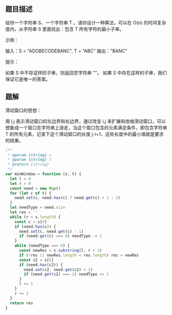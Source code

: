 ## 题目描述

给你一个字符串 S、一个字符串 T 。请你设计一种算法，可以在 O(n) 的时间复杂度内，从字符串 S 里面找出：包含 T 所有字符的最小子串。

示例：

输入：S = "ADOBECODEBANC", T = "ABC"
输出："BANC"

提示：

如果 S 中不存这样的子串，则返回空字符串 ""。
如果 S 中存在这样的子串，我们保证它是唯一的答案。

## 题解

滑动窗口的思想：

用 i,j 表示滑动窗口的左边界和右边界，通过改变 i,j 来扩展和收缩滑动窗口，可以想象成一个窗口在字符串上游走，当这个窗口包含的元素满足条件，即包含字符串 T 的所有元素，记录下这个滑动窗口的长度 j-i+1，这些长度中的最小值就是要求的结果。

```javascript
/**
 * @param {string} s
 * @param {string} t
 * @return {string}
 */
var minWindow = function (s, t) {
  let l = 0
  let r = 0
  const need = new Map()
  for (let c of t) {
    need.set(c, need.has(c) ? need.get(c) + 1 : 1)
  }
  let needType = need.size
  let res = ''
  while (r < s.length) {
    const c = s[r]
    if (need.has(c)) {
      need.set(c, need.get(c) - 1)
      if (need.get(c) === 0) needType -= 1
    }
    while (needType === 0) {
      const newRes = s.substring(l, r + 1)
      if (!res || newRes.length < res.length) res = newRes
      const c2 = s[l]
      if (need.has(c2)) {
        need.set(c2, need.get(c2) + 1)
        if (need.get(c2) === 1) needType += 1
      }
      l += 1
    }
    r += 1
  }
  return res
}
```
